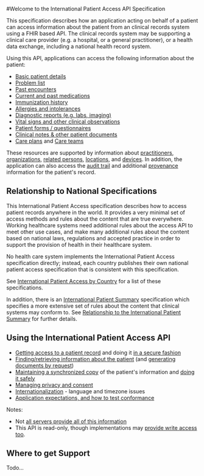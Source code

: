 #Welcome to the International Patient Access API Specification

This specification describes how an application acting on behalf of a patient
can access information about the patient from an clinical records system using
a FHIR based API. The clinical records system may be supporting a clinical care 
provider (e.g. a hospital, or a general practitioner), or a health data exchange, 
including a national health record system.

Using this API, applications can access the following information about the patient:

* [Basic patient details](ipa-patient.html)
* [Problem list](ipa-condition.html)
* [Past encounters](ipa-encounter.html)
* [Current and past medications](ipa-medicationrequest.html)
* [Immunization history](ipa-immunization.html)
* [Allergies and intolerances](ipa-allergyintolerance.html)
* [Diagnostic reports (e.g. labs, imaging)](ipa-diagnosticreport.html)
* [Vital signs and other clinical observations](ipa-observation.html)
* [Patient forms / questionnaires](ipa-questionnaireresponse.html)
* [Clinical notes & other patient documents](ipa-documentreference.html)
* [Care plans](StructureDefinition-careplan.html) and [Care teams](ipa-careteam.html)

These resources are supported by information about [practitioners](ipa-practitioner.html), 
[organizations](ipa-organization.html), [related persons](ipa-relatedperson.html), 
[locations](ipa-location.html), and [devices](ipa-device.html). 
In addition, the application can also access the [audit trail](ipa-auditevent.html) and additional
[provenance](ipa-provenance.html) information for the patient's record. 

## Relationship to National Specifications 

This International Patient Access specification describes how to access patient 
records anywhere in the world. It provides a very minimal set of access methods 
and rules about the content that are true everywhere. Working healthcare systems 
need additional rules about the access API to meet other use cases, and make many 
additional rules about the content based on national laws, regulations and accepted
practice in order to support the provision of health in their healthcare system. 

No health care system implements the International Patient Access specification 
directly; instead, each country publishes their own national patient access specification 
that is consistent with this specification. 

See [International Patient Access by Country](ipa-by-country.html) for a list of these specifications. 

In addition, there is an [International Patient Summary](http://hl7.org/fhir/uv/ips) specification which specifies
a more extensive set of rules about the content that clinical systems may conform to.
See [Relationship to the International Patient Summary](ips-relationship.html) for further details.

## Using the International Patient Access API

 - [Getting access to a patient record](access.html) and doing it [in a secure fashion](security.html)
 - [Finding/retrieving information about the patient](fetching.html) (and [generating documents by request](doc-gen.html))
 - [Maintaining a synchronized copy](synchronization.html) of the patient's information and [doing it safely](safety.html)
 - [Managing privacy and consent](privacy.html)
 - [Internationalization](internationalization.html) - language and timezone issues  
 - [Application expectations, and how to test conformance](conformance.html)

Notes:
* Not [all servers provide all of this information](conformance.html)
* This  API is read-only, though implementations may [provide write access too](conformance.html#writing).

## Where to get Support 

Todo...